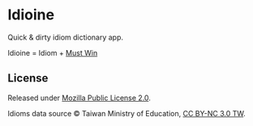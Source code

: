 Idioine
=======

Quick & dirty idiom dictionary app.

Idioine = Idiom + [Must Win](https://moedict.tw/%E4%B8%80%E5%AE%9A%E8%A6%81%E8%B4%8F)

License
-------

Released under [Mozilla Public License 2.0](LICENSE.md).

Idioms data source © Taiwan Ministry of Education, [CC BY-NC 3.0 TW](data/LICENSE.md).
